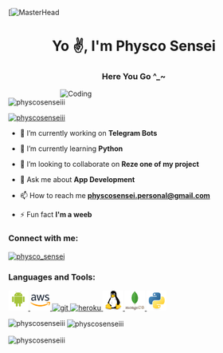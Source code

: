 [![MasterHead](https://i.pinimg.com/originals/8c/3d/19/8c3d19d72075c06a391e89de5b6f9c09.gif)
<h1 align="center">Yo ✌️, I'm Physco Sensei</h1>
<h3 align="center">Here You Go ^_~</h3>
<img align="right" alt="Coding" width="400" src="https://64.media.tumblr.com/d1eac551cde1fa32c195995f669d15c4/tumblr_ph0k88R9XQ1xggw0so1_500.gif"

<p align="left"> <img src="https://komarev.com/ghpvc/?username=physcosenseiii&label=Profile%20views&color=0e75b6&style=flat" alt="physcosenseiii" /> </p>

<p align="left"> <a href="https://github.com/ryo-ma/github-profile-trophy"><img src="https://github-profile-trophy.vercel.app/?username=physcosenseiii" alt="physcosenseiii" /></a> </p>

- 🔭 I’m currently working on **Telegram Bots**

- 🌱 I’m currently learning **Python**

- 👯 I’m looking to collaborate on **Reze one of my project**

- 💬 Ask me about **App Development**

- 📫 How to reach me **physcosensei.personal@gmail.com**

- ⚡ Fun fact **I'm a weeb**

<h3 align="left">Connect with me:</h3>
<p align="left">
<a href="https://instagram.com/physco_sensei" target="blank"><img align="center" src="https://raw.githubusercontent.com/rahuldkjain/github-profile-readme-generator/master/src/images/icons/Social/instagram.svg" alt="physco_sensei" height="30" width="40" /></a>
</p>

<h3 align="left">Languages and Tools:</h3>
<p align="left"> <a href="https://developer.android.com" target="_blank" rel="noreferrer"> <img src="https://raw.githubusercontent.com/devicons/devicon/master/icons/android/android-original-wordmark.svg" alt="android" width="40" height="40"/> </a> <a href="https://aws.amazon.com" target="_blank" rel="noreferrer"> <img src="https://raw.githubusercontent.com/devicons/devicon/master/icons/amazonwebservices/amazonwebservices-original-wordmark.svg" alt="aws" width="40" height="40"/> </a> <a href="https://git-scm.com/" target="_blank" rel="noreferrer"> <img src="https://www.vectorlogo.zone/logos/git-scm/git-scm-icon.svg" alt="git" width="40" height="40"/> </a> <a href="https://heroku.com" target="_blank" rel="noreferrer"> <img src="https://www.vectorlogo.zone/logos/heroku/heroku-icon.svg" alt="heroku" width="40" height="40"/> </a> <a href="https://www.linux.org/" target="_blank" rel="noreferrer"> <img src="https://raw.githubusercontent.com/devicons/devicon/master/icons/linux/linux-original.svg" alt="linux" width="40" height="40"/> </a> <a href="https://www.mongodb.com/" target="_blank" rel="noreferrer"> <img src="https://raw.githubusercontent.com/devicons/devicon/master/icons/mongodb/mongodb-original-wordmark.svg" alt="mongodb" width="40" height="40"/> </a> <a href="https://www.python.org" target="_blank" rel="noreferrer"> <img src="https://raw.githubusercontent.com/devicons/devicon/master/icons/python/python-original.svg" alt="python" width="40" height="40"/> </a> </p>

<p><img align="left" src="https://github-readme-stats.vercel.app/api/top-langs?username=physcosenseiii&show_icons=true&locale=en&layout=compact" alt="physcosenseiii" /></p>

<p>&nbsp;<img align="center" src="https://github-readme-stats.vercel.app/api?username=physcosenseiii&show_icons=true&locale=en" alt="physcosenseiii" /></p>

<p><img align="center" src="https://github-readme-streak-stats.herokuapp.com/?user=physcosenseiii&" alt="physcosenseiii" /></p>
